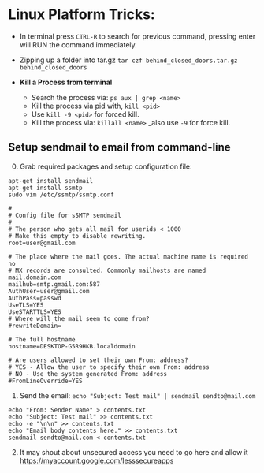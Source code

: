 # Linux Platform Tricks:

- In terminal press `CTRL-R` to search for previous command, pressing enter will RUN the command immediately.
		
- Zipping up a folder into tar.gz
```tar czf behind_closed_doors.tar.gz behind_closed_doors```

- **Kill a Process from terminal**
   - Search the process via: `ps aux | grep <name>`
   - Kill the process via pid with, `kill <pid>`
   - Use `kill -9 <pid>` for forced kill.
   - Kill the process via: `killall <name>` _also use `-9` for force kill.

## Setup sendmail to email from command-line

0. Grab required packages and setup configuration file:
```
apt-get install sendmail
apt-get install ssmtp
sudo vim /etc/ssmtp/ssmtp.conf
```

```
#
# Config file for sSMTP sendmail
#
# The person who gets all mail for userids < 1000
# Make this empty to disable rewriting.
root=user@gmail.com

# The place where the mail goes. The actual machine name is required no
# MX records are consulted. Commonly mailhosts are named mail.domain.com
mailhub=smtp.gmail.com:587
AuthUser=user@gmail.com
AuthPass=passwd
UseTLS=YES
UseSTARTTLS=YES
# Where will the mail seem to come from?
#rewriteDomain=

# The full hostname
hostname=DESKTOP-G5R9HKB.localdomain

# Are users allowed to set their own From: address?
# YES - Allow the user to specify their own From: address
# NO - Use the system generated From: address
#FromLineOverride=YES
```

1. Send the email: `echo "Subject: Test mail" | sendmail sendto@mail.com`

```
echo "From: Sender Name" > contents.txt
echo "Subject: Test mail" >> contents.txt
echo -e "\n\n" >> contents.txt
echo "Email body contents here." >> contents.txt
sendmail sendto@mail.com < contents.txt
```

2. It may shout about unsecured access you need to go here and allow it https://myaccount.google.com/lesssecureapps
